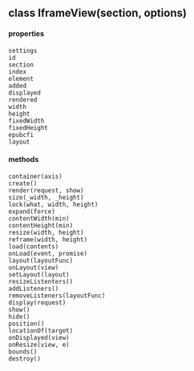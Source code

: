## class IframeView(section, options)  
  #### properties  
    settings  
    id  
    section  
    index  
    element  
    added  
    displayed  
    rendered  
    width  
    height   
    fixedWidth  
    fixedHeight  
    epubcfi  
    layout  
  #### methods  
    container(axis)  
    create()  
    render(request, show)  
    size(_width, _height)  
    lock(what, width, height)  
    expand(force)  
    contentWidth(min)  
    contentHeight(min)  
    resize(width, height)  
    reframe(width, height)  
    load(contents)  
    onLoad(event, promise)  
    layout(layoutFunc)  
    onLayout(view)  
    setLayout(layout)  
    resizeListenters()  
    addListeners()  
    removeListeners(layoutFunc)  
    display(request)  
    show()  
    hide()  
    position()  
    locationOf(target)  
    onDisplayed(view)  
    onResize(view, e)  
    bounds()  
    destroy()  
